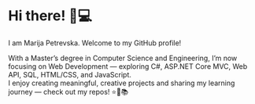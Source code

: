 # Hi there! 👋💻
I am Marija Petrevska. Welcome to my GitHub profile!

With a Master’s degree in Computer Science and Engineering, I’m now focusing on Web Development — exploring C#, ASP.NET Core MVC, Web API, SQL, HTML/CSS, and JavaScript.  
I enjoy creating meaningful, creative projects and sharing my learning journey — check out my repos! ⭐🌸📚

